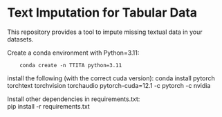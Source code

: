 # Text Imputation for Tabular Data
This repository provides a tool to impute missing textual data in your datasets.

Create a conda environment with Python=3.11:
```
    conda create -n TTITA python=3.11
```
 
install the following (with the correct cuda version): 
    conda install pytorch torchtext torchvision torchaudio pytorch-cuda=12.1 -c pytorch -c nvidia

Install other dependencies in requirements.txt:  
    pip install -r requirements.txt
